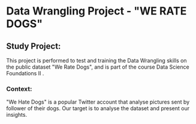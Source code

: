 # Data Wrangling Project - "WE RATE DOGS"

## Study Project:

This project is performed to test and training the Data Wrangling skills on the public dataset "We Rate Dogs", and is part of the course Data Science Foundations II .

### Context:
"We Hate Dogs" is a popular Twitter account that analyse pictures sent by follower of their dogs.
Our target is to analyse the dataset and present our insights.
